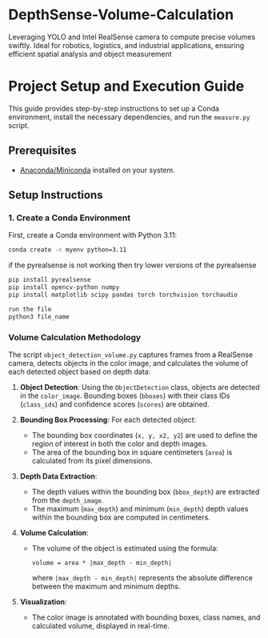 # DepthSense-Volume-Calculation
 Leveraging YOLO and Intel RealSense camera to compute precise volumes swiftly. Ideal for robotics, logistics, and industrial applications, ensuring efficient spatial analysis and object measurement

# Project Setup and Execution Guide

This guide provides step-by-step instructions to set up a Conda environment, install the necessary dependencies, and run the `measure.py` script.

## Prerequisites

- [Anaconda/Miniconda](https://docs.conda.io/projects/conda/en/latest/user-guide/install/index.html) installed on your system.

## Setup Instructions

### 1. Create a Conda Environment

First, create a Conda environment with Python 3.11:

```bash
conda create -n myenv python=3.11
```
if the pyrealsense is not working then try lower versions of the pyrealsense
```bash
pip install pyrealsense
pip install opencv-python numpy
pip install matplotlib scipy pandas torch torchvision torchaudio
```
```bash
run the file 
python3 file_name 
```
### Volume Calculation Methodology

The script `object_detection_volume.py` captures frames from a RealSense camera, detects objects in the color image, and calculates the volume of each detected object based on depth data:

1. **Object Detection**: Using the `ObjectDetection` class, objects are detected in the `color_image`. Bounding boxes (`bboxes`) with their class IDs (`class_ids`) and confidence scores (`scores`) are obtained.

2. **Bounding Box Processing**: For each detected object:
   - The bounding box coordinates (`x, y, x2, y2`) are used to define the region of interest in both the color and depth images.
   - The area of the bounding box in square centimeters (`area`) is calculated from its pixel dimensions.

3. **Depth Data Extraction**: 
   - The depth values within the bounding box (`bbox_depth`) are extracted from the `depth_image`.
   - The maximum (`max_depth`) and minimum (`min_depth`) depth values within the bounding box are computed in centimeters.

4. **Volume Calculation**: 
   - The volume of the object is estimated using the formula:
     ```
     volume = area * |max_depth - min_depth|
     ```
     where `|max_depth - min_depth|` represents the absolute difference between the maximum and minimum depths.

5. **Visualization**: 
   - The color image is annotated with bounding boxes, class names, and calculated volume, displayed in real-time.



